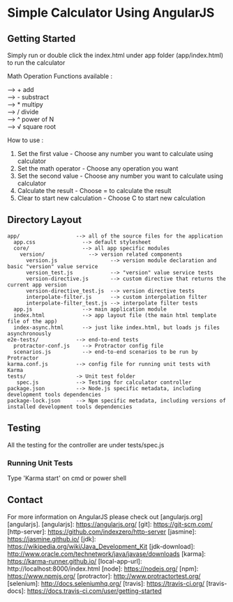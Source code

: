 # Simple Calculator Using AngularJS

## Getting Started

Simply run or double click the index.html under app folder (app/index.html) to run the calculator

Math Operation Functions available : 

--> + add <br>
--> - substract <br>
--> * multipy <br>
--> / divide <br>
--> ^ power of N <br>
--> √ square root

How to use :
1. Set the first value - Choose any number you want to calculate using calculator
2. Set the math operator - Choose any operation you want
3. Set the second value - Choose any number you want to calculate using calculator
4. Calculate the result - Choose = to calculate the result
5. Clear to start new calculation - Choose C to start new calculation

## Directory Layout

```
app/                  --> all of the source files for the application
  app.css               --> default stylesheet
  core/                 --> all app specific modules
    version/              --> version related components
      version.js                 --> version module declaration and basic "version" value service
      version_test.js            --> "version" value service tests
      version-directive.js       --> custom directive that returns the current app version
      version-directive_test.js  --> version directive tests
      interpolate-filter.js      --> custom interpolation filter
      interpolate-filter_test.js --> interpolate filter tests  
  app.js                --> main application module
  index.html            --> app layout file (the main html template file of the app)
  index-async.html      --> just like index.html, but loads js files asynchronously
e2e-tests/            --> end-to-end tests
  protractor-conf.js    --> Protractor config file
  scenarios.js          --> end-to-end scenarios to be run by Protractor
karma.conf.js         --> config file for running unit tests with Karma
tests/				  -> Unit test folder
   spec.js            --> Testing for calculator controller
package.json          --> Node.js specific metadata, including development tools dependencies
package-lock.json     --> Npm specific metadata, including versions of installed development tools dependencies
```


## Testing
All the testing for the controller are under tests/spec.js

### Running Unit Tests
Type 'Karma start' on cmd or power shell

## Contact
For more information on AngularJS please check out [angularjs.org][angularjs].
[angularjs]: https://angularjs.org/
[git]: https://git-scm.com/
[http-server]: https://github.com/indexzero/http-server
[jasmine]: https://jasmine.github.io/
[jdk]: https://wikipedia.org/wiki/Java_Development_Kit
[jdk-download]: http://www.oracle.com/technetwork/java/javase/downloads
[karma]: https://karma-runner.github.io/
[local-app-url]: http://localhost:8000/index.html
[node]: https://nodejs.org/
[npm]: https://www.npmjs.org/
[protractor]: http://www.protractortest.org/
[selenium]: http://docs.seleniumhq.org/
[travis]: https://travis-ci.org/
[travis-docs]: https://docs.travis-ci.com/user/getting-started
